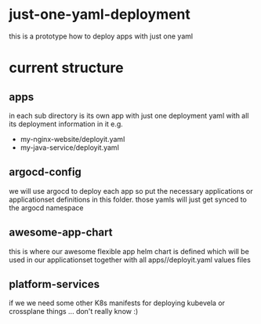 # just-one-yaml-deployment

this is a prototype how to deploy apps with just one yaml

# current structure

## apps

in each sub directory is its own app with just one deployment yaml with all its deployment information in it
e.g.
 - my-nginx-website/deployit.yaml
 - my-java-service/deployit.yaml

## argocd-config

we will use argocd to deploy each app so put the necessary applications or applicationset definitions in this folder. those yamls will just get synced to the argocd namespace

## awesome-app-chart

this is where our awesome flexible app helm chart is defined which will be used in our applicationset together with all  apps/<app>/deployit.yaml values files

## platform-services

if we we need some other K8s manifests for deploying kubevela or crossplane things ... don't really know :)
